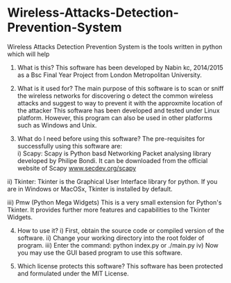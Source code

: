 Wireless-Attacks-Detection-Prevention-System
============================================

Wireless Attacks Detection Prevention System is the tools written in python which will help 

1.	What is this?
This software has been developed by Nabin kc, 2014/2015 as a Bsc Final Year Project from London Metropolitan University.

2. What is it used for?
The main purpose of this software is to scan or sniff the wireless networks for discovering o detect the common wireless attacks and suggest to way to prevent it with the approxmite location of the attacker
This software has been developed and tested under Linux platform. However, this program can also be used in other platforms such as Windows and Unix.

3. What do I need before using this software?
The pre-requisites for successfully using this software are:	
i)		Scapy:
		Scapy is Python basd Networking Packet analysing library developed by Philipe Bondi. It can be downloaded from the official website of Scapy
		www.secdev.org/scapy
	
ii)		Tkinter:
		Tkinter is the Graphical User Interface library for python. If you are in Windows or MacOSx, Tkinter is installed by default.
	
iii) 	Pmw (Python Mega Widgets)
		This is a very small extension for Python's Tkinter. It provides further more features and capabilities to the Tkinter Widgets.
	
4. How to use it?
i)		First, obtain the source code or compiled version of the software. 
ii)		Change your working directory into the root folder of program.
iii)	Enter the command: python index.py or ./main.py
iv)		Now you may use the GUI based program to use this software.

5.	Which license protects this software?
This software has been protected and formulated under the MIT License.
